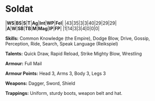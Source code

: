 # Soldat

|**WS**|**BS**|**S**|**T**|**Ag**|**Int**|**WP**|**Fel**|
|43|35|3|3|40|29|29|29|
|**A**|**W**|**SB**|**TB**|**M**|**Mag**|**IP**|**FP**|
|1|14|3|3|4|0|0|0|

**Skills:** Common Knowledge (the Empire), Dodge Blow, Drive, 
Gossip, Perception, Ride, Search, Speak Language (Reikspiel)

**Talents:** Quick Draw, Rapid Reload, Strike Mighty Blow, Wrestling

**Armour:** Full Mail

**Armour Points:** Head 3, Arms 3, Body 3, Legs 3

**Weapons:** Dagger, Sword, Shield

**Trappings:** Uniform, sturdy boots, weapon belt and hat.
